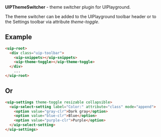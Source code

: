 **UIPThemeSwitcher** - theme switcher plugin for UIPlayground.

The theme switcher can be added to the UIPlayground toolbar header or to the Settings toolbar 
via attribute *theme-toggle*.

## Example
 
```html
<uip-root>
  <div class="uip-toolbar">
    <uip-snippets></uip-snippets>
    <uip-theme-toggle></uip-theme-toggle>
  </div>
    ...
</uip-root>
```
## Or

```html
<uip-settings theme-toggle resizable collapsible>
  <uip-select-setting label="Color:" attribute="class" mode="append">
    <option value="gray-clr">Dark gray</option>
    <option value="blue-clr">Blue</option>
    <option value="purple-clr">Purple</option>
  </uip-select-setting>
</uip-settings>
```
